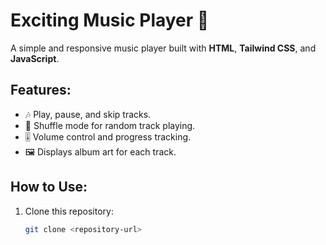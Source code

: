 # Exciting Music Player 🎵

A simple and responsive music player built with **HTML**, **Tailwind CSS**, and **JavaScript**.

## Features:
- 🎶 Play, pause, and skip tracks.
- 🔀 Shuffle mode for random track playing.
- 🎚️ Volume control and progress tracking.
- 🖼️ Displays album art for each track.

## How to Use:
1. Clone this repository:
   ```bash
   git clone <repository-url>

